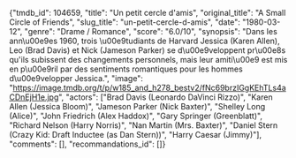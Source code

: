 {"tmdb_id": 104659, "title": "Un petit cercle d'amis", "original_title": "A Small Circle of Friends", "slug_title": "un-petit-cercle-d-amis", "date": "1980-03-12", "genre": "Drame / Romance", "score": "6.0/10", "synopsis": "Dans les ann\u00e9es 1960, trois \u00e9tudiants de Harvard Jessica (Karen Allen), Leo (Brad Davis) et Nick (Jameson Parker) se d\u00e9veloppent pr\u00e8s qu'ils subissent des changements personnels, mais leur amiti\u00e9 est mis en p\u00e9ril par des sentiments romantiques pour les hommes d\u00e9velopper Jessica.", "image": "https://image.tmdb.org/t/p/w185_and_h278_bestv2/fNc69brzIGgKEhTLs4aCDnEjH1e.jpg", "actors": ["Brad Davis (Leonardo DaVinci Rizzo)", "Karen Allen (Jessica Bloom)", "Jameson Parker (Nick Baxter)", "Shelley Long (Alice)", "John Friedrich (Alex Haddox)", "Gary Springer (Greenblatt)", "Richard Nelson (Harry Norris)", "Nan Martin (Mrs. Baxter)", "Daniel Stern (Crazy Kid: Draft Inductee (as Dan Stern))", "Harry Caesar (Jimmy)"], "comments": [], "recommandations_id": []}